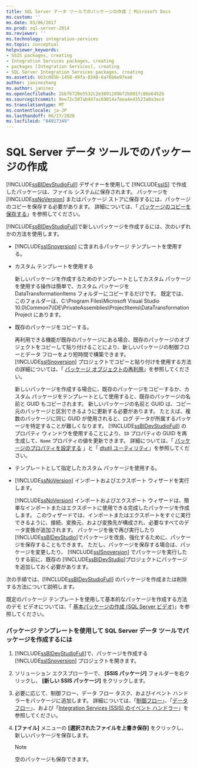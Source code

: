 ```yaml
---
title: SQL Server データ ツールでのパッケージの作成 | Microsoft Docs
ms.custom: ''
ms.date: 03/06/2017
ms.prod: sql-server-2014
ms.reviewer: ''
ms.technology: integration-services
ms.topic: conceptual
helpviewer_keywords:
- SSIS packages, creating
- Integration Services packages, creating
- packages [Integration Services], creating
- SQL Server Integration Services packages, creating
ms.assetid: bb3c085b-1458-49fa-8348-6a76b6e97ea6
author: janinezhang
ms.author: janinez
ms.openlocfilehash: 2bbf6720e5532c2e3691289bf2b801fc86e6452b
ms.sourcegitcommit: 9ee72c507ab447ac69014a7eea4e43523a0a3ec4
ms.translationtype: MT
ms.contentlocale: ja-JP
ms.lasthandoff: 06/17/2020
ms.locfileid: "84917349"
---
```

# <a name="create-packages-in-sql-server-data-tools"></a>SQL Server データ ツールでのパッケージの作成
  [!INCLUDE[ssBIDevStudioFull](../includes/ssbidevstudiofull-md.md)] デザイナーを使用して [!INCLUDE[ssIS](../includes/ssis-md.md)] で作成したパッケージは、ファイル システムに保存されます。 パッケージを [!INCLUDE[ssNoVersion](../includes/ssnoversion-md.md)] またはパッケージ ストアに保存するには、パッケージのコピーを保存する必要があります。 詳細については、「 [パッケージのコピーを保存する](../../2014/integration-services/save-a-copy-of-a-package.md)」を参照してください。  
  
 [!INCLUDE[ssBIDevStudioFull](../includes/ssbidevstudiofull-md.md)]で新しいパッケージを作成するには、次のいずれかの方法を使用します。  
  
-   [!INCLUDE[ssISnoversion](../includes/ssisnoversion-md.md)] に含まれるパッケージ テンプレートを使用する。  
  
-   カスタム テンプレートを使用する  
  
     新しいパッケージを作成するためのテンプレートとしてカスタム パッケージを使用する操作は簡単で、カスタム パッケージを DataTransformationItems フォルダーにコピーするだけです。 既定では、このフォルダーは、C:\Program Files\Microsoft Visual Studio 10.0\Common7\IDE\PrivateAssemblies\ProjectItems\DataTransformationProject にあります。  
  
-   既存のパッケージをコピーする。  
  
     再利用できる機能が既存のパッケージにある場合、既存のパッケージのオブジェクトをコピーして貼り付けることにより、新しいパッケージの制御フローとデータ フローをより短時間で構築できます。 [!INCLUDE[ssISnoversion](../includes/ssisnoversion-md.md)] プロジェクトでコピーと貼り付けを使用する方法の詳細については、「 [パッケージ オブジェクトの再利用](reuse-of-package-objects.md)」を参照してください。  
  
     新しいパッケージを作成する場合に、既存のパッケージをコピーするか、カスタム パッケージをテンプレートとして使用すると、既存のパッケージの名前と GUID もコピーされます。 新しいパッケージの名前と GUID は、コピー元のパッケージと区別できるように更新する必要があります。 たとえば、複数のパッケージに同じ GUID が使用されると、ログ データが所属するパッケージを特定することが難しくなります。 [!INCLUDE[ssBIDevStudioFull](../includes/ssbidevstudiofull-md.md)] のプロパティ ウィンドウを使用することにより、`ID` プロパティの GUID を再生成して、`Name` プロパティの値を更新できます。 詳細については、「 [パッケージのプロパティを設定する](set-package-properties.md) 」と「 [dtutil ユーティリティ](dtutil-utility.md)」を参照してください。  
  
-   テンプレートとして指定したカスタム パッケージを使用する。  
  
-   [!INCLUDE[ssNoVersion](../includes/ssnoversion-md.md)] インポートおよびエクスポート ウィザードを実行します。  
  
     [!INCLUDE[ssNoVersion](../includes/ssnoversion-md.md)] インポートおよびエクスポート ウィザードは、簡単なインポートまたはエクスポートに使用できる完成したパッケージを作成します。 このウィザードでは、インポートまたはエクスポートをすぐに実行できるように、接続、変換元、および変換先が構成され、必要なすべてのデータ変換が追加されます。 パッケージを後で再び実行したり [!INCLUDE[ssBIDevStudio](../includes/ssbidevstudio-md.md)]でパッケージを改良、強化するために、パッケージを保存することもできます。 ただし、パッケージを保存する場合は、パッケージを変更したり、 [!INCLUDE[ssISnoversion](../includes/ssisnoversion-md.md)] でパッケージを実行したりする前に、既存の [!INCLUDE[ssBIDevStudio](../includes/ssbidevstudio-md.md)]プロジェクトにパッケージを追加しておく必要があります。  
  
 次の手順では、[!INCLUDE[ssBIDevStudioFull](../includes/ssbidevstudiofull-md.md)] のパッケージを作成または削除する方法について説明します。  
  
 既定のパッケージ テンプレートを使用して基本的なパッケージを作成する方法のデモ ビデオについては、「 [基本パッケージの作成 (SQL Server ビデオ)](https://go.microsoft.com/fwlink/?LinkId=131023)」を参照してください。  
  
### <a name="to-create-a-package-in-sql-server-data-tools-using-the-package-template"></a>パッケージ テンプレートを使用して SQL Server データ ツールでパッケージを作成するには  
  
1.  [!INCLUDE[ssBIDevStudioFull](../includes/ssbidevstudiofull-md.md)]で、パッケージを作成する [!INCLUDE[ssISnoversion](../includes/ssisnoversion-md.md)] プロジェクトを開きます。  
  
2.  ソリューション エクスプローラーで、 **[SSIS パッケージ]** フォルダーを右クリックし、 **[新しい SSIS パッケージ]** をクリックします。  
  
3.  必要に応じて、制御フロー、データ フロー タスク、およびイベント ハンドラーをパッケージに追加します。 詳細については、「[制御フロー](control-flow/control-flow.md)」、「[データ フロー](data-flow/data-flow.md)」、および「[Integration Services &#40;SSIS&#41; のイベント ハンドラー](integration-services-ssis-event-handlers.md)」を参照してください。  
  
4.  **[ファイル]** メニューの **[選択されたファイルを上書き保存]** をクリックし、新しいパッケージを保存します。  
  
    > [!NOTE]  
    >  空のパッケージも保存できます。  
  
  
